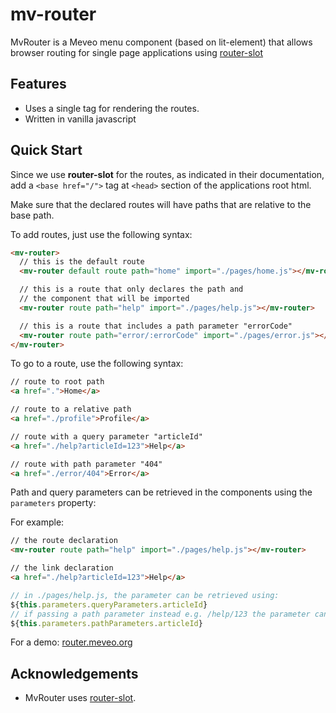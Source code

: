 # mv-router

 MvRouter is a Meveo menu component (based on lit-element) that allows browser routing for single page applications using [router-slot](https://github.com/andreasbm/router-slot)

## Features
* Uses a single tag for rendering the routes.
* Written in vanilla javascript


## Quick Start

Since we use **router-slot** for the routes, as indicated in their documentation, add a `<base href="/">` tag at `<head>` section of the applications root html.

Make sure that the declared routes will have paths that are relative to the base path.

To add routes, just use the following syntax:
```html
<mv-router>  
  // this is the default route
  <mv-router default route path="home" import="./pages/home.js"></mv-router>

  // this is a route that only declares the path and
  // the component that will be imported
  <mv-router route path="help" import="./pages/help.js"></mv-router>

  // this is a route that includes a path parameter "errorCode"
  <mv-router route path="error/:errorCode" import="./pages/error.js"></mv-router>
</mv-router>
```

To go to a route, use the following syntax:
```html
// route to root path
<a href=".">Home</a>

// route to a relative path
<a href="./profile">Profile</a>

// route with a query parameter "articleId"
<a href="./help?articleId=123">Help</a>

// route with path parameter "404"
<a href="./error/404">Error</a>
```

Path and query parameters can be retrieved in the components using the `parameters` property:

For example:
```html
// the route declaration
<mv-router route path="help" import="./pages/help.js"></mv-router>

// the link declaration
<a href="./help?articleId=123">Help</a>
```
```javascript
// in ./pages/help.js, the parameter can be retrieved using:
${this.parameters.queryParameters.articleId}
// if passing a path parameter instead e.g. /help/123 the parameter can be retrieved using:
${this.parameters.pathParameters.articleId}
```

For a demo: [router.meveo.org](https://router.meveo.org)


## Acknowledgements

* MvRouter uses [router-slot](https://github.com/andreasbm/router-slot).

